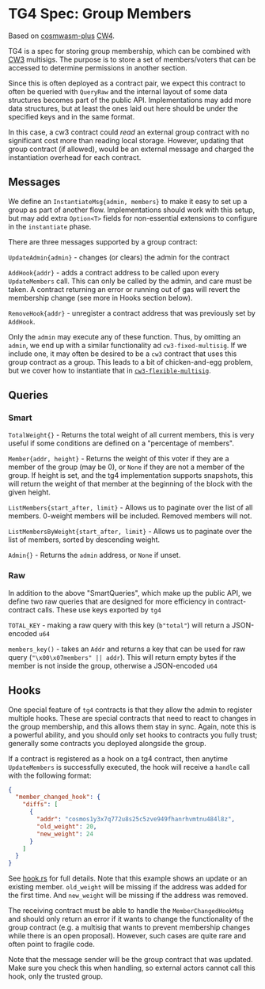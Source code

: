 # TG4 Spec: Group Members

Based on [cosmwasm-plus](https://github.com/CosmWasm/cosmwasm-plus)
[CW4](https://github.com/CosmWasm/cosmwasm-plus/tree/master/packages/cw4).

TG4 is a spec for storing group membership, which can be combined
with [CW3](https://github.com/CosmWasm/cosmwasm-plus/tree/master/packages/cw3) multisigs.
The purpose is to store a set of members/voters that can be accessed
to determine permissions in another section.

Since this is often deployed as a contract pair, we expect this
contract to often be queried with `QueryRaw` and the internal
layout of some data structures becomes part of the public API.
Implementations may add more data structures, but at least
the ones laid out here should be under the specified keys and in the
same format.

In this case, a cw3 contract could *read* an external group contract with
no significant cost more than reading local storage. However, updating
that group contract (if allowed), would be an external message and
charged the instantiation overhead for each contract.

## Messages

We define an `InstantiateMsg{admin, members}` to make it easy to set up a group
as part of another flow. Implementations should work with this setup,
but may add extra `Option<T>` fields for non-essential extensions to
configure in the `instantiate` phase.

There are three messages supported by a group contract:

`UpdateAdmin{admin}` - changes (or clears) the admin for the contract

`AddHook{addr}` - adds a contract address to be called upon every
  `UpdateMembers` call. This can only be called by the admin, and care must
  be taken. A contract returning an error or running out of gas will
  revert the membership change (see more in Hooks section below).

`RemoveHook{addr}` - unregister a contract address that was previously set
  by `AddHook`.

Only the `admin` may execute any of these function. Thus, by omitting an
`admin`, we end up with a similar functionality ad `cw3-fixed-multisig`.
If we include one, it may often be desired to be a `cw3` contract that
uses this group contract as a group. This leads to a bit of chicken-and-egg
problem, but we cover how to instantiate that in
[`cw3-flexible-multisig`](https://github.com/CosmWasm/cosmwasm-plus/tree/master/contracts/cw3-flexible-multisig/README.md#instantiation).

## Queries

### Smart

`TotalWeight{}` - Returns the total weight of all current members,
  this is very useful if some conditions are defined on a "percentage of members".

`Member{addr, height}` - Returns the weight of this voter if they are a member of the
  group (may be 0), or `None` if they are not a member of the group.
  If height is set, and the tg4 implementation supports snapshots,
  this will return the weight of that member at
  the beginning of the block with the given height.

`ListMembers{start_after, limit}` - Allows us to paginate over the list
   of all members. 0-weight members will be included. Removed members will not.

`ListMembersByWeight{start_after, limit}` - Allows us to paginate over the list
   of members, sorted by descending weight.

`Admin{}` - Returns the `admin` address, or `None` if unset.

### Raw

In addition to the above "SmartQueries", which make up the public API,
we define two raw queries that are designed for more efficiency
in contract-contract calls. These use keys exported by `tg4`

`TOTAL_KEY` - making a raw query with this key (`b"total"`) will return a
  JSON-encoded `u64`

`members_key()` - takes an `Addr` and returns a key that can be
   used for raw query (`"\x00\x07members" || addr`). This will return
   empty bytes if the member is not inside the group, otherwise a
   JSON-encoded `u64`

## Hooks

One special feature of `tg4` contracts is that they allow the admin to
register multiple hooks. These are special contracts that need to react
to changes in the group membership, and this allows them stay in sync.
Again, note this is a powerful ability, and you should only set hooks
to contracts you fully trust; generally some contracts you deployed
alongside the group.

If a contract is registered as a hook on a tg4 contract, then anytime
`UpdateMembers` is successfully executed, the hook will receive a `handle`
call with the following format:

```json
{
  "member_changed_hook": {
    "diffs": [
      {
        "addr": "cosmos1y3x7q772u8s25c5zve949fhanrhvmtnu484l8z",
        "old_weight": 20,
        "new_weight": 24
      }
    ]
  }
}
```

See [hook.rs](./src/hook.rs) for full details. Note that this example
shows an update or an existing member. `old_weight` will
be missing if the address was added for the first time. And
`new_weight` will be missing if the address was removed.

The receiving contract must be able to handle the `MemberChangedHookMsg`
and should only return an error if it wants to change the functionality
of the group contract (e.g. a multisig that wants to prevent membership
changes while there is an open proposal). However, such cases are quite
rare and often point to fragile code.

Note that the message sender will be the group contract that was updated.
Make sure you check this when handling, so external actors cannot
call this hook, only the trusted group.
